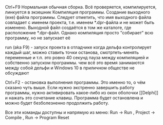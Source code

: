 
Ctrl+F9
Нормальная обычная сборка. Всё проверяется, компилируется, линкуется в экзешник
Компиляция программы. Создание выходного (exe) файла программы. Следует отметить, что имя выходного файла совпадает с именем проекта, т.е. именем *.dpr-файла и не может быть изменено. Выходной файл создаётся в том же каталоге, где расположение *.dpr-файл. Однако компиляция просто "собирает" всю программу, но не запускает её

run (aka F9) - запуск проекта в отладчике
когда дельфа контролирует каждый шаг, можно ставить точки останова, смотртеть-менять переменные и т.п.
это ровно 40 секунд пауза между компиляцией и собственно запуском программы. чем всё это время занимаются между собой дельфи и Windows 10 в приличном обществе не обсуждают

Ctrl+F2 - остановка выполнения программы. Это именно то, о чём сказано чуть выше. Если нужно экстренно завершить работу программы, нужно активировать какое-либо из окон оболочки [[Delphi]] и нажать это сочетание клавиш. Программа будет остановлена и можно будет безболезненно продолжить работу.

Все эти команды доступны и напрямую из меню: Run -> Run , Project -> Compile , Run -> Program Reset